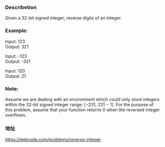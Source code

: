 ### Describetion
Given a 32-bit signed integer, reverse digits of an integer.

### Example:
Input: 123  
Output: 321

Input: -123  
Output: -321

Input: 120  
Output: 21

### Note:
Assume we are dealing with an environment which could only store integers within the 32-bit signed integer 
range: [−231,  231 − 1]. For the purpose of this problem, assume that your function returns 0 when the reversed integer overflows.

### 地址
https://leetcode.com/problems/reverse-integer
